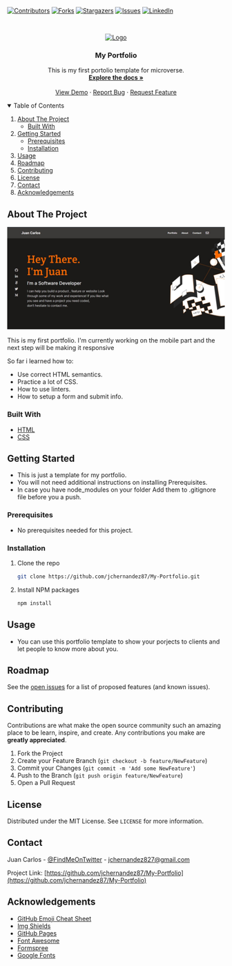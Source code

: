 [![Contributors][contributors-shield]][contributors-url]
[![Forks][forks-shield]][forks-url]
[![Stargazers][stars-shield]][stars-url]
[![Issues][issues-shield]][issues-url]
[![LinkedIn][linkedin-shield]][linkedin-url]



<!-- PROJECT LOGO -->
<br />
<p align="center">
  <a href="https://github.com/jchernandez87/My-Portfolio">
    <img src="https://user-images.githubusercontent.com/44485810/121365647-71b70400-c8fe-11eb-8ca7-b8295f16c12a.png" alt="Logo" width="80" height="80">
  </a>

  <h3 align="center">My Portfolio</h3>

  <p align="center">
    This is my first portolio template for microverse.
    <br />
    <a href="https://github.com/jchernandez87/My-Portfolio"><strong>Explore the docs »</strong></a>
    <br />
    <br />
    <a href="https://jchernandez87.github.io/My-Portfolio/">View Demo</a>
    ·
    <a href="https://github.com/jchernandez87/My-Portfolio/issues">Report Bug</a>
    ·
    <a href="https://github.com/jchernandez87/My-Portfolio/issues">Request Feature</a>
  </p>
</p>



<!-- TABLE OF CONTENTS -->
<details open="open">
  <summary>Table of Contents</summary>
  <ol>
    <li>
      <a href="#about-the-project">About The Project</a>
      <ul>
        <li><a href="#built-with">Built With</a></li>
      </ul>
    </li>
    <li>
      <a href="#getting-started">Getting Started</a>
      <ul>
        <li><a href="#prerequisites">Prerequisites</a></li>
        <li><a href="#installation">Installation</a></li>
      </ul>
    </li>
    <li><a href="#usage">Usage</a></li>
    <li><a href="#roadmap">Roadmap</a></li>
    <li><a href="#contributing">Contributing</a></li>
    <li><a href="#license">License</a></li>
    <li><a href="#contact">Contact</a></li>
    <li><a href="#acknowledgements">Acknowledgements</a></li>
  </ol>
</details>



<!-- ABOUT THE PROJECT -->
## About The Project

[![Product Name Screen Shot][product-screenshot]](https://example.com)

This is my first portfolio. I'm currently working on the mobile part and the next step will be making it responsive

So far i learned how to:
* Use correct HTML semantics.
* Practice a lot of CSS.
* How to use linters.
* How to setup a form and submit info.

### Built With

* [HTML](https://www.w3schools.com/html/)
* [CSS](https://www.w3schools.com/css/)


<!-- GETTING STARTED -->
## Getting Started

* This is just a template for my portfolio.
* You will not need additional instructions on installing Prerequisites.
* In case you have node_modules on your folder Add them to .gitignore file before you a push.

### Prerequisites

* No prerequisites needed for this project.
 <!--
This is an example of how to list things you need to use the software and how to install them.
* npm
  ```sh
  npm install npm@latest -g
  ```
-->

### Installation
<!-- 1. Get a free API Key at [https://example.com](https://example.com) -->
1. Clone the repo
   ```sh
   git clone https://github.com/jchernandez87/My-Portfolio.git
   ```
2. Install NPM packages
   ```sh
   npm install
   ```
<!-- 4. Enter your API in `config.js`
   ```JS
   const API_KEY = 'ENTER YOUR API';
   ```
-->

<!-- USAGE EXAMPLES -->
## Usage

* You can use this portfolio template to show your porjects to clients and let people to know more about you.

<!-- _For more examples, please refer to the [Documentation](https://example.com)_ -->


<!-- ROADMAP -->
## Roadmap

See the [open issues](https://github.com/jchernandez87/My-Portfolio/issues) for a list of proposed features (and known issues).



<!-- CONTRIBUTING -->
## Contributing

Contributions are what make the open source community such an amazing place to be learn, inspire, and create. Any contributions you make are **greatly appreciated**.

1. Fork the Project
2. Create your Feature Branch (`git checkout -b feature/NewFeature`)
3. Commit your Changes (`git commit -m 'Add some NewFeature'`)
4. Push to the Branch (`git push origin feature/NewFeature`)
5. Open a Pull Request


<!-- LICENSE -->
## License

Distributed under the MIT License. See `LICENSE` for more information.



<!-- CONTACT -->
## Contact

Juan Carlos - [@FindMeOnTwitter](https://twitter.com/Juancar70771241) - jchernandez827@gmail.com

Project Link: [https://github.com/jchernandez87/My-Portfolio](https://github.com/jchernandez87/My-Portfolio)



<!-- ACKNOWLEDGEMENTS -->
## Acknowledgements
* [GitHub Emoji Cheat Sheet](https://www.webpagefx.com/tools/emoji-cheat-sheet)
* [Img Shields](https://shields.io)
* [GitHub Pages](https://pages.github.com)
* [Font Awesome](https://fontawesome.com)
* [Formspree](https://formspree.io/register)
* [Google Fonts](https://fonts.google.com/)


<!-- MARKDOWN LINKS & IMAGES -->
<!-- https://www.markdownguide.org/basic-syntax/#reference-style-links -->
[contributors-shield]: https://img.shields.io/github/contributors/jchernandez87/My-Portfolio?style=for-the-badge
[contributors-url]: https://github.com/jchernandez87/My-Portfolio/graphs/contributors
[forks-shield]: https://img.shields.io/github/forks/jchernandez87/My-Portfolio?style=for-the-badge
[forks-url]: https://github.com/jchernandez87/My-Portfolio/network/members
[stars-shield]: https://img.shields.io/github/stars/jchernandez87/My-Portfolio?style=for-the-badge
[stars-url]: https://github.com/jchernandez87/My-Portfolio/stargazers
[issues-shield]: https://img.shields.io/github/issues/jchernandez87/My-Portfolio?style=for-the-badge
[issues-url]: https://github.com/jchernandez87/My-Portfolio/issues
[linkedin-shield]: https://img.shields.io/badge/-LinkedIn-black.svg?style=for-the-badge&logo=linkedin&colorB=555
[linkedin-url]: https://www.linkedin.com/in/juan-carlos-hernandez-200a05175
[product-screenshot]: assets/readPreview.jpg

